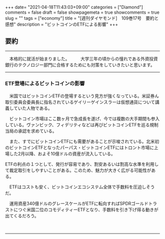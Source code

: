 +++
date= "2021-04-18T11:43:03+09:00"
categories = ["Diamond"]
comments = false
draft = false
showpagemeta = true
showcomments = true
slug = ""
tags = ["economy"]
title = "[週刊ダイヤモンド]　109巻17号　要約と感想"
description = "ビットコインのETFによる影響"
+++

## **要約**
***

　本格的に就活が始まりました。
　
　大学三年の頃からの憧れである外資投資銀行のテクノロジー部門に合格するためにも対策をしていきたいと思います。

***

### **ETF登場によるビットコインの影響**

#### 

　米国ではビットコインETFの登場するという見方が強くなっている。米証券ん取引委員会委員長に指名されているゲイリーゲインスラーは仮想通貨について講義していた人物である。

　ビットコイン市場はここ数ヶ月で急成長を遂げ、今では複数の大手期間も参入している。ヴァンビック、フィデリティなどは再びビットコインETFを巡る規制当局の承認を求めている。

　また、すでにビットコインETFにも需要があることが示唆されている。北米初のビットコインETFとなったパーパス・ビットコインETFにはトロント市場に上場した2月以降、およそ10億ドルの資産が流入している。

 ETFの利点の１つとして、発行が容易であり、割安あるいは割高な水準を利用して裁定取引をしやすいことがある。このため、魅力が大きく広がる可能性がある。

　ETFはコストも安く、ビットコインエコシステム全体で手数料を圧迫しそうだ。

　運用資産340億ドルのグレースケールがETFに転向すればSPDRゴールドトラストにつぐ米国二位のコモディティーETFとなり、手数料を引き下げ得る動きが出てくるだろう。

　


----




　


